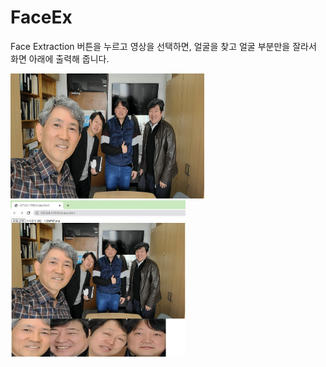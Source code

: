 # FaceEx
Face Extraction
버튼을 누르고 영상을 선택하면,
얼굴을 찾고 
얼굴 부분만을 잘라서
화면 아래에 출력해 줍니다.

<img src="https://github.com/jcshim/FaceEx/blob/main/test1.png" width="310" height="200"/>
<img src="https://github.com/jcshim/FaceEx/blob/main/res.jpg" width="280" height="250"/>
